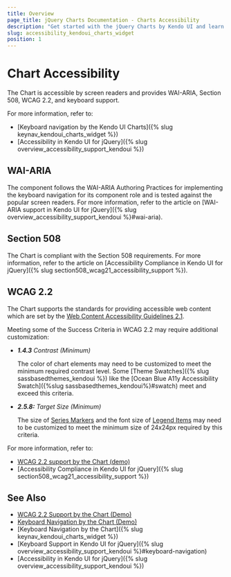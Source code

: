 ```yaml
---
title: Overview
page_title: jQuery Charts Documentation - Charts Accessibility
description: "Get started with the jQuery Charts by Kendo UI and learn about its accessibility support for WAI-ARIA, Section 508, and WCAG 2.2."
slug: accessibility_kendoui_charts_widget
position: 1
---
```


# Chart Accessibility

The Chart is accessible by screen readers and provides WAI-ARIA, Section 508, WCAG 2.2, and keyboard support.

For more information, refer to:
* [Keyboard navigation by the Kendo UI Charts]({% slug keynav_kendoui_charts_widget %})
* [Accessibility in Kendo UI for jQuery]({% slug overview_accessibility_support_kendoui %})

## WAI-ARIA

The component follows the WAI-ARIA Authoring Practices for implementing the keyboard navigation for its component role and is tested against the popular screen readers. For more information, refer to the article on [WAI-ARIA support in Kendo UI for jQuery]({% slug overview_accessibility_support_kendoui %}#wai-aria).

## Section 508

The Chart is compliant with the Section 508 requirements. For more information, refer to the article on [Accessibility Compliance in Kendo UI for jQuery]({% slug section508_wcag21_accessibility_support %}).

## WCAG 2.2

The Chart supports the standards for providing accessible web content which are set by the [Web Content Accessibility Guidelines 2.1](https://www.w3.org/TR/WCAG/).

Meeting some of the Success Criteria in WCAG 2.2 may require additional customization:
* ***1.4.3** Contrast (Minimum)*

  The color of chart elements may need to be customized to meet the minimum required contrast level. Some [Theme Swatches]({% slug sassbasedthemes_kendoui %}) like the [Ocean Blue A11y Accessibility Swatch]({%slug sassbasedthemes_kendoui%}#swatch) meet and exceed this criteria.
* ***2.5.8:** Target Size (Minimum)*

  The size of [Series Markers](https://docs.telerik.com/kendo-ui/api/javascript/dataviz/ui/chart/configuration/series.markers) and the font size of [Legend Items](https://docs.telerik.com/kendo-ui/api/javascript/dataviz/ui/chart/configuration/legend.item) may need to be customized to meet the minimum size of 24x24px required by this criteria.

For more information, refer to:
* [WCAG 2.2 support by the Chart (demo)](https://demos.telerik.com/kendo-ui/charts/index)
* [Accessibility Compliance in Kendo UI for jQuery]({% slug section508_wcag21_accessibility_support %})

## See Also

* [WCAG 2.2 Support by the Chart (Demo)](https://demos.telerik.com/kendo-ui/charts/index)
* [Keyboard Navigation by the Chart (Demo)](https://demos.telerik.com/kendo-ui/charts/navigation.html)
* [Keyboard Navigation by the Chart]({% slug keynav_kendoui_charts_widget %})
* [Keyboard Support in Kendo UI for jQuery]({% slug overview_accessibility_support_kendoui %}#keyboard-navigation)
* [Accessibility in Kendo UI for jQuery]({% slug overview_accessibility_support_kendoui %})
